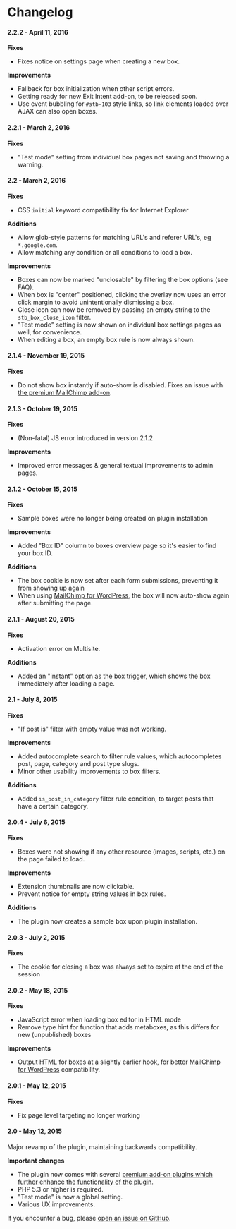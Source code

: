 Changelog
==========

#### 2.2.2 - April 11, 2016

**Fixes**

- Fixes notice on settings page when creating a new box.

**Improvements**

- Fallback for box initialization when other script errors.
- Getting ready for new Exit Intent add-on, to be released soon.
- Use event bubbling for `#stb-103` style links, so link elements loaded over AJAX can also open boxes.


#### 2.2.1 - March 2, 2016

**Fixes**

- "Test mode" setting from individual box pages not saving and throwing a warning.


#### 2.2 - March 2, 2016

**Fixes**

- CSS `initial` keyword compatibility fix for Internet Explorer

**Additions**

- Allow glob-style patterns for matching URL's and referer URL's, eg `*.google.com`.
- Allow matching any condition or all conditions to load a box.

**Improvements**

- Boxes can now be marked "unclosable" by filtering the box options (see FAQ).
- When box is "center" positioned, clicking the overlay now uses an error click margin to avoid unintentionally dismissing a box.
- Close icon can now be removed by passing an empty string to the `stb_box_close_icon` filter.
- "Test mode" setting is now shown on individual box settings pages as well, for convenience.
- When editing a box, an empty box rule is now always shown.


####  2.1.4 - November 19, 2015

**Fixes**

- Do not show box instantly if auto-show is disabled. Fixes an issue with [the premium MailChimp add-on](https://boxzillaplugin.com/add-ons/mailchimp).

####  2.1.3 - October 19, 2015 

**Fixes**

- (Non-fatal) JS error introduced in version 2.1.2

**Improvements**

- Improved error messages & general textual improvements to admin pages.

####  2.1.2 - October 15, 2015 

**Fixes**

- Sample boxes were no longer being created on plugin installation

**Improvements**

- Added "Box ID" column to boxes overview page so it's easier to find your box ID.

**Additions**

- The box cookie is now set after each form submissions, preventing it from showing up again
- When using [MailChimp for WordPress](https://mc4wp.com), the box will now auto-show again after submitting the page.

####  2.1.1 - August 20, 2015 

**Fixes**

- Activation error on Multisite.

**Additions**

- Added an "instant" option as the box trigger, which shows the box immediately after loading a page.

####  2.1 - July 8, 2015 

**Fixes**

- "If post is" filter with empty value was not working.

**Improvements**

- Added autocomplete search to filter rule values, which autocompletes post, page, category and post type slugs.
- Minor other usability improvements to box filters.

**Additions**

- Added `is_post_in_category` filter rule condition, to target posts that have a certain category.

####  2.0.4 - July 6, 2015 

**Fixes**

- Boxes were not showing if any other resource (images, scripts, etc.) on the page failed to load.

**Improvements**

- Extension thumbnails are now clickable.
- Prevent notice for empty string values in box rules.

**Additions**

- The plugin now creates a sample box upon plugin installation.

####  2.0.3 - July 2, 2015 

**Fixes**

- The cookie for closing a box was always set to expire at the end of the session

####  2.0.2 - May 18, 2015 

**Fixes**

- JavaScript error when loading box editor in HTML mode
- Remove type hint for function that adds metaboxes, as this differs for new (unpublished) boxes

**Improvements**

- Output HTML for boxes at a slightly earlier hook, for better [MailChimp for WordPress](https://mc4wp.com/) compatibility.


####  2.0.1 - May 12, 2015 

**Fixes**

- Fix page level targeting no longer working

####  2.0 - May 12, 2015 

Major revamp of the plugin, maintaining backwards compatibility.

**Important changes**

- The plugin now comes with several [premium add-on plugins which further enhance the functionality of the plugin](https://boxzillaplugin.com/add-ons/#utm_source=wp-plugin-repo&utm_medium=boxzilla&utm_campaign=changelog).
- PHP 5.3 or higher is required.
- "Test mode" is now a global setting.
- Various UX improvements.

If you encounter a bug, please [open an issue on GitHub](https://github.com/ibericode/boxzilla/issues).